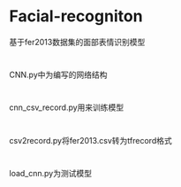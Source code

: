 # Facial-recogniton
基于fer2013数据集的面部表情识别模型
#
CNN.py中为编写的网络结构
#
cnn_csv_record.py用来训练模型
#
csv2record.py将fer2013.csv转为tfrecord格式
#
load_cnn.py为测试模型
